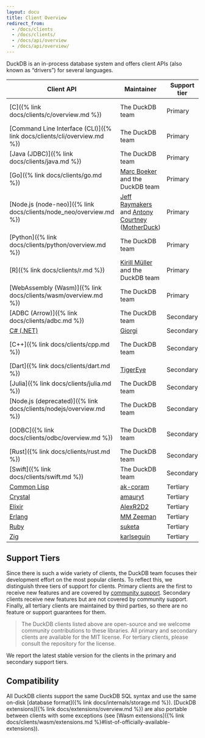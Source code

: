 ```yaml
---
layout: docu
title: Client Overview
redirect_from:
  - /docs/clients
  - /docs/clients/
  - /docs/api/overview
  - /docs/api/overview/
---
```


DuckDB is an in-process database system and offers client APIs (also known as “drivers”) for several languages.

| Client API                                                              | Maintainer                                                                                                                                       | Support tier |                                                                                                                                  Latest version |
| ----------------------------------------------------------------------- | ------------------------------------------------------------------------------------------------------------------------------------------------ | ------------ | ----------------------------------------------------------------------------------------------------------------------------------------------: |
| [C]({% link docs/clients/c/overview.md %})                              | The DuckDB team                                                                                                                                  | Primary      |                                 [{{ site.currentduckdbversion }}]({% link docs/installation/index.html %}?version=stable&environment=cplusplus) |
| [Command Line Interface (CLI)]({% link docs/clients/cli/overview.md %}) | The DuckDB team                                                                                                                                  | Primary      |                                       [{{ site.currentduckdbversion }}]({% link docs/installation/index.html %}?version=stable&environment=cli) |
| [Java (JDBC)]({% link docs/clients/java.md %})                          | The DuckDB team                                                                                                                                  | Primary      |                                                [{{ site.currentjavaversion }}](https://mvnrepository.com/artifact/org.duckdb/duckdb_jdbc/1.2.0) |
| [Go]({% link docs/clients/go.md %})                                     | [Marc Boeker](https://github.com/marcboeker) and the DuckDB team                                                                                 | Primary      |                                                    [1.1.3](https://github.com/marcboeker/go-duckdb?tab=readme-ov-file#go-sql-driver-for-duckdb) |
| [Node.js (node-neo)]({% link docs/clients/node_neo/overview.md %})      | [Jeff Raymakers](https://github.com/jraymakers) and [Antony Courtney](https://github.com/antonycourtney) ([MotherDuck](https://motherduck.com/)) | Primary      |                                                                                         [1.2.0](https://www.npmjs.com/package/@duckdb/node-api) |
| [Python]({% link docs/clients/python/overview.md %})                    | The DuckDB team                                                                                                                                  | Primary      |                                                                             [{{ site.currentduckdbversion }}](https://pypi.org/project/duckdb/) |
| [R]({% link docs/clients/r.md %})                                       | [Kirill Müller](https://github.com/krlmlr) and the DuckDB team                                                                                   | Primary      |                                                                              [1.1.3](https://cran.r-project.org/web/packages/duckdb/index.html) |
| [WebAssembly (Wasm)]({% link docs/clients/wasm/overview.md %})          | The DuckDB team                                                                                                                                  | Primary      |                                                        [1.2.0](https://github.com/duckdb/duckdb-wasm?tab=readme-ov-file#duckdb-and-duckdb-wasm) |
| [ADBC (Arrow)]({% link docs/clients/adbc.md %})                         | The DuckDB team                                                                                                                                  | Secondary    |                                                                          [{{ site.currentduckdbversion }}]({% link docs/extensions/arrow.md %}) |
| [C# (.NET)](https://duckdb.net/)                                        | [Giorgi](https://github.com/Giorgi)                                                                                                              | Secondary    | [1.2.0](https://www.nuget.org/packages?q=Tags%3A%22DuckDB%22+Author%3A%22Giorgi%22&includeComputedFrameworks=true&prerel=true&sortby=relevance) |
| [C++]({% link docs/clients/cpp.md %})                                   | The DuckDB team                                                                                                                                  | Secondary    |                                                           [1.2.0]({% link docs/installation/index.html %}?version=stable&environment=cplusplus) |
| [Dart]({% link docs/clients/dart.md %})                                 | [TigerEye](https://www.tigereye.com/)                                                                                                            | Secondary    |                                                                                                   [1.1.3](https://pub.dev/packages/dart_duckdb) |
| [Julia]({% link docs/clients/julia.md %})                               | The DuckDB team                                                                                                                                  | Secondary    |                                                                                        [1.2.0](https://juliahub.com/ui/Packages/General/DuckDB) |
| [Node.js (deprecated)]({% link docs/clients/nodejs/overview.md %})      | The DuckDB team                                                                                                                                  | Secondary    |                                                                                                   [1.2.0](https://www.npmjs.com/package/duckdb) |
| [ODBC]({% link docs/clients/odbc/overview.md %})                        | The DuckDB team                                                                                                                                  | Secondary    |                                                                [1.1.0]({% link docs/installation/index.html %}?version=stable&environment=odbc) |
| [Rust]({% link docs/clients/rust.md %})                                 | The DuckDB team                                                                                                                                  | Secondary    |                                                                                                        [1.2.0](https://crates.io/crates/duckdb) |
| [Swift]({% link docs/clients/swift.md %})                               | The DuckDB team                                                                                                                                  | Secondary    |                                                                                                [1.2.0](https://github.com/duckdb/duckdb-swift/) |
| [Common Lisp](https://github.com/ak-coram/cl-duckdb)                    | [ak-coram](https://github.com/ak-coram)                                                                                                          | Tertiary     |                                                                                                                                                 |
| [Crystal](https://github.com/amauryt/crystal-duckdb)                    | [amauryt](https://github.com/amauryt)                                                                                                            | Tertiary     |                                                                                                                                                 |
| [Elixir](https://github.com/AlexR2D2/duckdbex)                          | [AlexR2D2](https://github.com/AlexR2D2/duckdbex)                                                                                                 | Tertiary     |                                                                                                                                                 |
| [Erlang](https://github.com/mmzeeman/educkdb)                           | [MM Zeeman](https://github.com/mmzeeman)                                                                                                         | Tertiary     |                                                                                                                                                 |
| [Ruby](https://github.com/suketa/ruby-duckdb)                           | [suketa](https://github.com/suketa)                                                                                                              | Tertiary     |                                                                                                                                                 |
| [Zig](https://github.com/karlseguin/zuckdb.zig)                         | [karlseguin](https://github.com/karlseguin)                                                                                                      | Tertiary     |                                                                                                                                                 |

## Support Tiers

Since there is such a wide variety of clients, the DuckDB team focuses their development effort on the most popular clients.
To reflect this, we distinguish three tiers of support for clients.
Primary clients are the first to receive new features and are covered by [community support](https://duckdblabs.com/news/2023/10/02/support-policy).
Secondary clients receive new features but are not covered by community support.
Finally, all tertiary clients are maintained by third parties, so there are no feature or support guarantees for them.

> The DuckDB clients listed above are open-source and we welcome community contributions to these libraries.
> All primary and secondary clients are available for the MIT license.
> For tertiary clients, please consult the repository for the license.

We report the latest stable version for the clients in the primary and secondary support tiers.

## Compatibility

All DuckDB clients support the same DuckDB SQL syntax and use the same on-disk [database format]({% link docs/internals/storage.md %}).
[DuckDB extensions]({% link docs/extensions/overview.md %}) are also portable between clients with some exceptions (see [Wasm extensions]({% link docs/clients/wasm/extensions.md %}#list-of-officially-available-extensions)).
